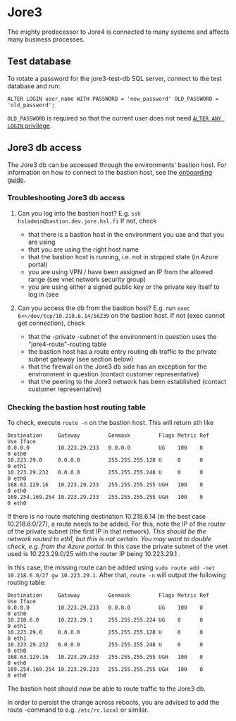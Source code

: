 # Jore3

The mighty predecessor to Jore4 is connected to many systems and affects many business processes.

## Test database

To rotate a password for the jore3-test-db SQL server, connect to the test database and run:
```tsql
ALTER LOGIN user_name WITH PASSWORD = 'new_password' OLD_PASSWORD = 'old_password';
```

`OLD_PASSWORD` is required so that the current user does not need [`ALTER ANY LOGIN` privilege](https://docs.microsoft.com/en-us/sql/t-sql/statements/alter-login-transact-sql?view=sql-server-ver15#c-changing-the-password-of-a-login-when-logged-in-as-the-login).

## Jore3 db access

The Jore3 db can be accessed through the environments' bastion host. For information on how to connect to the bastion host, see the [onboarding guide](onboarding.md).

### Troubleshooting Jore3 db access

1. Can you log into the bastion host? E.g. `ssh hsladmin@bastion.dev.jore.hsl.fi`
   If not, check
   - that there is a bastion host in the environment you use and that you are using
   - that you are using the right host name
   - that the bastion host is running, i.e. not in stopped state (in Azure portal)
   - you are using VPN / have been assigned an IP from the allowed range (see vnet network security group)
   - you are using either a signed public key or the private key itself to log in (see 

2. Can you access the db from the bastion host? E.g. run `exec 6<>/dev/tcp/10.218.6.14/56239` on the bastion host.
   If not (exec cannot get connection), check
   - that the -private -subnet of the environment in question uses the "jore4-route"-routing table
   - the bastion host has a route entry routing db traffic to the private subnet gateway (see section below)
   - that the firewall on the Jore3 db side has an exception for the environment in question (contact customer representative)
   - that the peering to the Jore3 network has been established (contact customer representative)

### Checking the bastion host routing table

To check, execute `route -n` on the bastion host. This will return sth like 
```Kernel IP routing table
Destination     Gateway         Genmask         Flags Metric Ref    Use Iface
0.0.0.0         10.223.29.233   0.0.0.0         UG    100    0        0 eth0
10.223.29.0     0.0.0.0         255.255.255.128 U     0      0        0 eth1
10.223.29.232   0.0.0.0         255.255.255.248 U     0      0        0 eth0
168.63.129.16   10.223.29.233   255.255.255.255 UGH   100    0        0 eth0
169.254.169.254 10.223.29.233   255.255.255.255 UGH   100    0        0 eth0
```

If there is no route matching destination 10.218.6.14 (in the best case 10.218.6.0/27), a route needs to be added. For this, note the IP of the router of the private subnet (the first IP in that network). *This should be the network routed to eth1, but this is not certain. You may want to double check, e.g. from the Azure portal.* In this case the private subnet of the vnet used is 10.223.29.0/25 with the router IP being 10.223.29.1 .

In this case, the missing route can be added using `sudo route add -net 10.218.6.0/27 gw 10.223.29.1`. After that, `route -n` will output the following routing table:
```Kernel IP routing table
Destination     Gateway         Genmask         Flags Metric Ref    Use Iface
0.0.0.0         10.223.29.233   0.0.0.0         UG    100    0        0 eth0
10.218.6.0      10.223.29.1     255.255.255.224 UG    0      0        0 eth1
10.223.29.0     0.0.0.0         255.255.255.128 U     0      0        0 eth1
10.223.29.232   0.0.0.0         255.255.255.248 U     0      0        0 eth0
168.63.129.16   10.223.29.233   255.255.255.255 UGH   100    0        0 eth0
169.254.169.254 10.223.29.233   255.255.255.255 UGH   100    0        0 eth0
```
The bastion host should now be able to route traffic to the Jore3 db.

In order to persist the change across reboots, you are advised to add the route -command to e.g. `/etc/rc.local` or similar.
